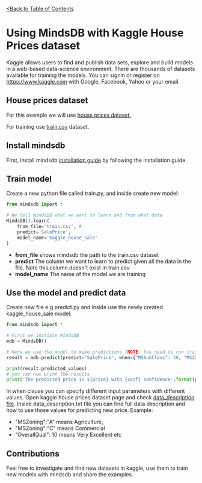 [<Back to Table of Contents](../README.md)

# Using MindsDB with Kaggle House Prices dataset
Kaggle allows users to find and publish data sets, explore and build models in a web-based data-science environment.
There are thousands of datasets available for training the models.
You can signin or register on https://www.kaggle.com with Google, Facebook, Yahoo or your email.

## House prices dataset
For this example we will use [house prices dataset.](https://www.kaggle.com/lespin/house-prices-dataset)

For training use [train.csv](https://www.kaggle.com/lespin/house-prices-dataset#train.csv) dataset.

## Install mindsdb
First, install mindsdb [installation guide](https://github.com/ZoranPandovski/mindsdb/blob/master/docs/Installing.md) by following the installation guide.

## Train model
Create a new python file called train.py, and inside create new model:
```Python
from mindsdb import *

# We tell mindsDB what we want to learn and from what data
MindsDB().learn(
    from_file='train.csv', # 
    predict='SalePrice', 
    model_name='kaggle_house_sale'
)
```
* **from_file** shows mindsdb the path to the train.csv dataset
* **predict** The column we want to learn to predict given all the data in the file. Note this column doesn't exist in train.csv
* **model_name** The name of the model we are training

## Use the model and predict data
Create new file e.g predict.py and inside use the newly created kaggle_house_sale model.
```Python
from mindsdb import *

# First we initiate MindsDB
mdb = MindsDB()

# Here we use the model to make predictions (NOTE: You need to run train.py first)
result = mdb.predict(predict='SalePrice', when={"MSSubClass": 20, "MSZoning": "Rh","LotFrontage":80,"LotArea":11622}, model_name='house_sale')

print(result.predicted_values)
# you can now print the results
print('The predicted price is ${price} with {conf} confidence'.format(price=result.predicted_values[0]['SalePrice'], conf=result.predicted_values[0]['prediction_confidence']))

```
In when clause you can specify different input parameters with different values. 
Open kaggle house prices dataset page and check [data_description file](https://www.kaggle.com/lespin/house-prices-dataset#data_description.txt).
Inside data_description.txt file you can find full data description and how to use those values for predicting new price.
Example: 

* "MSZoning":"A" means Agriculture, 
* "MSZoning":"C" means Commercial 
* "OverallQual": 10 means Very Excellent etc

## Contributions
Feel free to investigate and find new datasets in kaggle, use them to train new models with mindsdb and share the examples.


